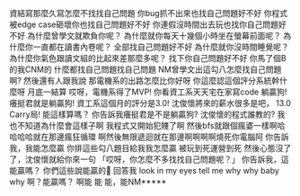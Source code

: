 資結寫那麼久寫怎麼不找找自己問題
你bug抓不出來也找自己問題好不好
你程式被edge case砸壞你也找自己問題好不好
你連假沒時間出去玩也找你自己問題好不好
為什麼曾學文就欺負你呢？
為什麼就你每天十幾個小時坐在螢幕前面呢？
為什麼你一直都在讀書內卷呢？
全部找自己問題好不好
為什麼就你沒時間睡覺呢？
為什麼你氣色跟讀文組的比起來差那麼多呢？
找下你自己問題好不好
你馬了個B的我CNM的
什麼都找自己問題找自己問題
NM曾學文出這勾八怎麼找自己問題啊?
然後還有人跟我說
那電機系的出路怎麼比你好呀
你這麼認這個評分系統幹什麼呀
月底一結算
哎呀，電機系得了MVP!
你看資工系天天宅在家寫code
躺贏狗! 癢挺君就是躺贏狗!
資工系這個月的評分是3.0!
沈俊懷將來的薪水很多是吧，
13.0 Carry局!
能這樣算嗎？
你告訴我癢挺君是不是躺贏狗?
沈俊懷的程式誰教的?
我也不知道為什麼會這樣子啊
我程式又開始犯賤了啊
然後bfs就跟個瘋婆一樣啊哈哈哈哈就在那邊瘋狂循環
啊然後無限遞迴就在那邊啊啊啊啊燒死你電腦阿
你告訴我，我能怎麼贏
你排這些勾八題目給我我怎麼贏
被玩到死運營到死
然後心態沒了了，沈俊懷就給你來一句
「哎呀，你怎麼不多找找自己問題呢？」
你告訴我，這能贏嗎？
你們這些說能贏的🐶
回答我
look in my eyes
tell me why why baby why
啊？能贏嗎？
啊能 能 能，能NM*****
